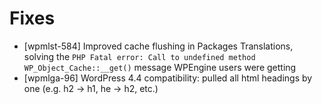 # Fixes
* [wpmlst-584] Improved cache flushing in Packages Translations, solving the `PHP Fatal error: Call to undefined method WP_Object_Cache::__get()` message WPEngine users were getting
* [wpmlga-96] WordPress 4.4 compatibility: pulled all html headings by one (e.g. h2 -> h1, he -> h2, etc.)